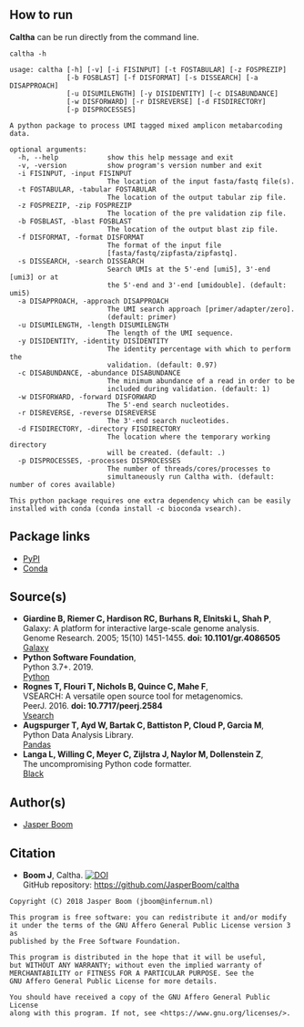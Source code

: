 ## How to run
__Caltha__ can be run directly from the command line.
```
caltha -h

usage: caltha [-h] [-v] [-i FISINPUT] [-t FOSTABULAR] [-z FOSPREZIP]
              [-b FOSBLAST] [-f DISFORMAT] [-s DISSEARCH] [-a DISAPPROACH]
              [-u DISUMILENGTH] [-y DISIDENTITY] [-c DISABUNDANCE]
              [-w DISFORWARD] [-r DISREVERSE] [-d FISDIRECTORY]
              [-p DISPROCESSES]

A python package to process UMI tagged mixed amplicon metabarcoding data.

optional arguments:
  -h, --help            show this help message and exit
  -v, -version          show program's version number and exit
  -i FISINPUT, -input FISINPUT
                        The location of the input fasta/fastq file(s).
  -t FOSTABULAR, -tabular FOSTABULAR
                        The location of the output tabular zip file.
  -z FOSPREZIP, -zip FOSPREZIP
                        The location of the pre validation zip file.
  -b FOSBLAST, -blast FOSBLAST
                        The location of the output blast zip file.
  -f DISFORMAT, -format DISFORMAT
                        The format of the input file
                        [fasta/fastq/zipfasta/zipfastq].
  -s DISSEARCH, -search DISSEARCH
                        Search UMIs at the 5'-end [umi5], 3'-end [umi3] or at
                        the 5'-end and 3'-end [umidouble]. (default: umi5)
  -a DISAPPROACH, -approach DISAPPROACH
                        The UMI search approach [primer/adapter/zero].
                        (default: primer)
  -u DISUMILENGTH, -length DISUMILENGTH
                        The length of the UMI sequence.
  -y DISIDENTITY, -identity DISIDENTITY
                        The identity percentage with which to perform the
                        validation. (default: 0.97)
  -c DISABUNDANCE, -abundance DISABUNDANCE
                        The minimum abundance of a read in order to be
                        included during validation. (default: 1)
  -w DISFORWARD, -forward DISFORWARD
                        The 5'-end search nucleotides.
  -r DISREVERSE, -reverse DISREVERSE
                        The 3'-end search nucleotides.
  -d FISDIRECTORY, -directory FISDIRECTORY
                        The location where the temporary working directory
                        will be created. (default: .)
  -p DISPROCESSES, -processes DISPROCESSES
                        The number of threads/cores/processes to
                        simultaneously run Caltha with. (default: number of cores available)

This python package requires one extra dependency which can be easily
installed with conda (conda install -c bioconda vsearch).
```

## Package links
* [PyPI](https://pypi.org/project/caltha/)
* [Conda](https://anaconda.org/jboom/caltha)

## Source(s)
* __Giardine B, Riemer C, Hardison RC, Burhans R, Elnitski L, Shah P__,  
  Galaxy: A platform for interactive large-scale genome analysis.  
  Genome Research. 2005; 15(10) 1451-1455. __doi: 10.1101/gr.4086505__  
  [Galaxy](https://www.galaxyproject.org/)
* __Python Software Foundation__,  
  Python 3.7+. 2019.  
  [Python](https://www.python.org/)
* __Rognes T, Flouri T, Nichols B, Quince C, Mahe F__,  
  VSEARCH: A versatile open source tool for metagenomics.  
  PeerJ. 2016. __doi: 10.7717/peerj.2584__  
  [Vsearch](https://github.com/torognes/vsearch)
* __Augspurger T, Ayd W, Bartak C, Battiston P, Cloud P, Garcia M__,  
  Python Data Analysis Library.  
  [Pandas](https://pandas.pydata.org/)
* __Langa L, Willing C, Meyer C, Zijlstra J, Naylor M, Dollenstein Z__,  
  The uncompromising Python code formatter.  
  [Black](https://black.readthedocs.io/en/stable/)

## Author(s)
* [Jasper Boom](https://github.com/JasperBoom)

## Citation
* __Boom J__, Caltha. 
  [![DOI](https://zenodo.org/badge/216898964.svg)](https://zenodo.org/badge/latestdoi/216898964)  
  GitHub repository: https://github.com/JasperBoom/caltha

```
Copyright (C) 2018 Jasper Boom (jboom@infernum.nl)

This program is free software: you can redistribute it and/or modify
it under the terms of the GNU Affero General Public License version 3 as 
published by the Free Software Foundation.

This program is distributed in the hope that it will be useful,
but WITHOUT ANY WARRANTY; without even the implied warranty of
MERCHANTABILITY or FITNESS FOR A PARTICULAR PURPOSE. See the
GNU Affero General Public License for more details.

You should have received a copy of the GNU Affero General Public License
along with this program. If not, see <https://www.gnu.org/licenses/>.
```

